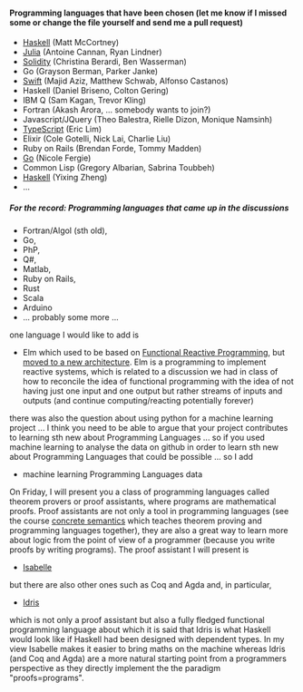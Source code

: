 

#### Programming languages that have been chosen (let me know if I missed some or change the file yourself and send me a pull request)

- [Haskell](https://github.com/Hazmatt101/CPSC354-programming-languages) (Matt McCortney)  
- [Julia](https://github.com/lindn100/CPSC354-Blog) (Antoine Cannan, Ryan Lindner)  
- [Solidity](https://github.com/cberardi4/Programming-Languages) (Christina Berardi, Ben Wasserman)  
- Go (Grayson Berman, Parker Janke)  
- [Swift](https://github.com/schwa184/Swift-Blog) (Majid Aziz, Matthew Schwab, Alfonso Castanos)  
- Haskell (Daniel Briseno, Colton Gering)  
- IBM Q (Sam Kagan, Trevor Kling) 
- Fortran (Akash Arora, ... somebody wants to join?)  
- Javascript/JQuery (Theo Balestra, Rielle Dizon, Monique Namsinh)  
- [TypeScript](https://github.com/ereeq/proglangblog) (Eric Lim)  
- Elixir (Cole Gotelli, Nick Lai, Charlie Liu)  
- Ruby on Rails (Brendan Forde, Tommy Madden)  
- [Go](https://github.com/nfergie/PlBlog) (Nicole Fergie)  
- Common Lisp (Gregory Albarian, Sabrina Toubbeh)  
- [Haskell](https://yixingz.com/blog/) (Yixing Zheng)  
- ... 


##### For the record: Programming languages that came up in the discussions

- Fortran/Algol (sth old), 
- Go, 
- PhP, 
- Q#, 
- Matlab, 
- Ruby on Rails, 
- Rust
- Scala
- Arduino
- ... probably some more ... 

one language I would like to add is 

- Elm which used to be based on [Functional Reactive Programming](https://en.wikipedia.org/wiki/Functional_reactive_programming), but [moved to a new architecture](http://elm-lang.org/blog/farewell-to-frp). Elm is a programming to implement reactive systems, which is related to a discussion we had in class of how to reconcile the idea of functional programming with the idea of not having just one input and one output but rather streams of inputs and outputs (and continue computing/reacting potentially forever)

there was also the question about using python for a machine learning project ... I think you need to be able to argue that your project contributes to learning sth new about Programming Languages ... so if you used machine learning to analyse the data on github in order to learn sth new about Programming Languages that could be possible ... so I add

- machine learning Programming Languages data

On Friday, I will present you a class of programming languages called theorem provers or proof assistants, where programs are mathematical proofs. Proof assistants are not only a tool in programming languages (see the course [concrete semantics](http://concrete-semantics.org) which teaches theorem proving and programming languages together), they are also a great way to learn more about logic from the point of view of a programmer (because you write proofs by writing programs). The proof assistant I will present is

- [Isabelle](https://isabelle.in.tum.de)

but there are also other ones such as Coq and Agda and, in particular, 

- [Idris](http://docs.idris-lang.org/en/latest/tutorial/index.html)

which is not only a proof assistant but also a fully fledged functional programming language about which it is said that Idris is what Haskell would look like if Haskell had been designed with dependent types. In my view Isabelle makes it easier to bring maths on the machine whereas Idris (and Coq and Agda) are a more natural starting point from a programmers perspective as they directly implement the the paradigm "proofs=programs".
